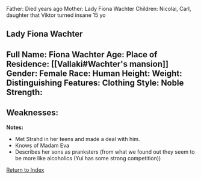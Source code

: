Father: Died years ago
Mother: Lady Fiona Wachter
Children: Nicolai, Carl, daughter that Viktor turned insane 15 yo

## Lady Fiona Wachter
Full Name: Fiona Wachter
Age:
Place of Residence: [[Vallaki#Wachter's mansion]]
Gender: Female
Race: Human
Height:
Weight:
Distinguishing Features: 
Clothing Style: Noble
Strength:
 - 
Weaknesses:
 - 
**Notes:**
- Met Strahd in her teens and made a deal with him.
- Knows of Madam Eva
- Describes her sons as pranksters (from what we found out they seem to be more like alcoholics (Yui has some strong competition))

[Return to Index](Index)